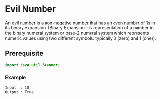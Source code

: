 # Evil Number
An evil number is a non-negative number that has an even number of 1s in its binary expansion. (Binary Expansion – is representation of a number in the binary numeral system or base-2 numeral system which represents numeric values using two different symbols: typically 0 (zero) and 1 (one)).
## Prerequisite
```java
import java.util.Scanner;
```
### Example
```
Input  : 10
Output : True
```